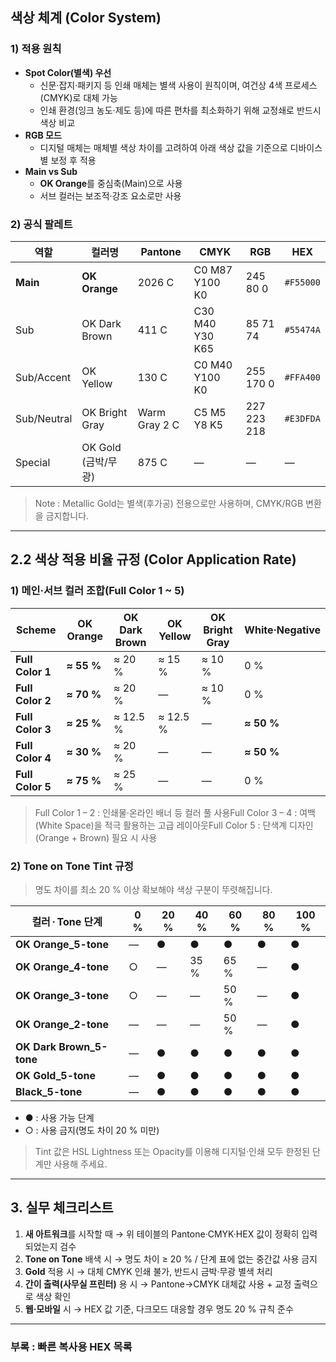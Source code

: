 ## 색상 체계 (Color System)

### 1) 적용 원칙

- **Spot Color(별색) 우선**
    - 신문·잡지·패키지 등 인쇄 매체는 별색 사용이 원칙이며, 여건상 4색 프로세스(CMYK)로 대체 가능
    - 인쇄 환경(잉크 농도·제도 등)에 따른 편차를 최소화하기 위해 교정쇄로 반드시 색상 비교
- **RGB 모드**
    - 디지털 매체는 매체별 색상 차이를 고려하여 아래 색상 값을 기준으로 디바이스별 보정 후 적용
- **Main vs Sub**
    - **OK Orange**를 중심축(Main)으로 사용
    - 서브 컬러는 보조적·강조 요소로만 사용

### 2) 공식 팔레트

| 역할 | 컬러명 | Pantone | CMYK | RGB | HEX |
| --- | --- | --- | --- | --- | --- |
| **Main** | **OK Orange** | 2026 C | C0 M87 Y100 K0 | 245 80 0 | `#F55000` |
| Sub | OK Dark Brown | 411 C | C30 M40 Y30 K65 | 85 71 74 | `#55474A` |
| Sub/Accent | OK Yellow | 130 C | C0 M40 Y100 K0 | 255 170 0 | `#FFA400` |
| Sub/Neutral | OK Bright Gray | Warm Gray 2 C | C5 M5 Y8 K5 | 227 223 218 | `#E3DFDA` |
| Special | OK Gold (금박/무광) | 875 C | — | — | — |

> Note : Metallic Gold는 별색(후가공) 전용으로만 사용하며, CMYK/RGB 변환을 금지합니다.
> 

---

## 2.2 색상 적용 비율 규정 (Color Application Rate)

### 1) 메인·서브 컬러 조합(Full Color 1 ~ 5)

| Scheme | OK Orange | OK Dark Brown | OK Yellow | OK Bright Gray | White·Negative |
| --- | --- | --- | --- | --- | --- |
| **Full Color 1** | **≈ 55 %** | ≈ 20 % | ≈ 15 % | ≈ 10 % | 0 % |
| **Full Color 2** | **≈ 70 %** | ≈ 20 % | — | ≈ 10 % | 0 % |
| **Full Color 3** | **≈ 25 %** | ≈ 12.5 % | ≈ 12.5 % | — | **≈ 50 %** |
| **Full Color 4** | **≈ 30 %** | ≈ 20 % | — | — | **≈ 50 %** |
| **Full Color 5** | **≈ 75 %** | ≈ 25 % | — | — | 0 % |

> Full Color 1 – 2 : 인쇄물·온라인 배너 등 컬러 풀 사용Full Color 3 – 4 : 여백(White Space)을 적극 활용하는 고급 레이아웃Full Color 5 : 단색계 디자인(Orange + Brown) 필요 시 사용
> 

### 2) Tone on Tone Tint 규정

> 명도 차이를 최소 20 % 이상 확보해야 색상 구분이 뚜렷해집니다.
> 

| 컬러 · Tone 단계 | 0 % | 20 % | 40 % | 60 % | 80 % | 100 % |
| --- | --- | --- | --- | --- | --- | --- |
| **OK Orange_5-tone** | — | ● | ● | ● | ● | ● |
| **OK Orange_4-tone** | ○ | — | 35 % | 65 % | — | ● |
| **OK Orange_3-tone** | ○ | — | — | 50 % | — | ● |
| **OK Orange_2-tone** | — | — | — | 50 % | — | ● |
| **OK Dark Brown_5-tone** | — | ● | ● | ● | ● | ● |
| **OK Gold_5-tone** | — | ● | ● | ● | ● | ● |
| **Black_5-tone** | — | ● | ● | ● | ● | ● |
- ● : 사용 가능 단계
- ○ : 사용 금지(명도 차이 20 % 미만)

> Tint 값은 HSL Lightness 또는 Opacity를 이용해 디지털·인쇄 모두 한정된 단계만 사용해 주세요.
> 

---

## 3. 실무 체크리스트

1. **새 아트워크**를 시작할 때 → 위 테이블의 Pantone·CMYK·HEX 값이 정확히 입력되었는지 검수
2. **Tone on Tone** 배색 시 → 명도 차이 ≥ 20 % / 단계 표에 없는 중간값 사용 금지
3. **Gold** 적용 시 → 대체 CMYK 인쇄 불가, 반드시 금박·무광 별색 처리
4. **간이 출력(사무실 프린터)** 용 시 → Pantone→CMYK 대체값 사용 + 교정 출력으로 색상 확인
5. **웹·모바일** 시 → HEX 값 기준, 다크모드 대응할 경우 명도 20 % 규칙 준수

---

### 부록 : 빠른 복사용 HEX 목록